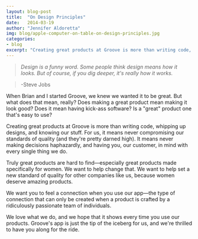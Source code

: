 ```yaml
---
layout: blog-post
title:  "On Design Principles"
date:   2014-03-19
author: "Jennifer Aldoretta"
img: blog/apple-computer-on-table-on-design-principles.jpg
categories: 
- blog
excerpt: "Creating great products at Groove is more than writing code, whipping up designs, and knowing our stuff..."
---
```


>*Design is a funny word. Some people think design means how it looks. But of course, if you dig deeper, it's really how it works.*

>-Steve Jobs


When Brian and I started Groove, we knew we wanted it to be great. But what does that mean, really? Does making a great product mean making it look good? Does it mean having kick-ass software? Is a "great" product one that's easy to use?

Creating great products at Groove is more than writing code, whipping up designs, and knowing our stuff. For us, it means never compromising our standards of quality (and they're pretty darned high). It means never making decisions haphazardly, and having you, our customer, in mind with every single thing we do. 

Truly great products are hard to find&mdash;especially great products made specifically for women. We want to help change that. We want to help set a new standard of quality for other companies like us, because women deserve amazing products. 

We want you to feel a connection when you use our app&mdash;the type of connection that can only be created when a product is crafted by a ridiculously passionate team of individuals. 

We love what we do, and we hope that it shows every time you use our products. Groove's app is just the tip of the iceberg for us, and we're thrilled to have you along for the ride.